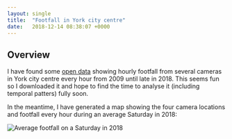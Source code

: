 ```yaml
---
layout: single
title:  "Footfall in York city centre"
date:   2018-12-14 08:38:07 +0000
---
```

## Overview

I have found some [open data](https://data.gov.uk/dataset/6449d8f5-76e7-4aff-bfb1-46d46542a56c/footfall) showing hourly footfall from several cameras in York city centre every hour from 2009 until late in 2018. This seems fun so I downloaded it and hope to find the time to analyse it (including temporal patters) fully soon.

In the meantime, I have generated a map showing the four camera locations and footfall every hour during an average Saturday in 2018:

![Average footfall on a Saturday in 2018]({{site.url}}/assets/York_footfall.gif)
